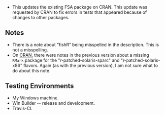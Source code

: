 * This updates the existing FSA package on CRAN. This update was requested by CRAN to fix errors in tests that appeared because of changes to other packages.

## Notes
* There is a note about "fishR" being misspelled in the description.  This is not a misspelling.
* On [CRAN](https://cran.rstudio.com/), there were notes in the previous version about a missing `RMark` package for the "r-patched-solaris-sparc" and "r-patched-solaris-x86" flavors.  Again (as with the previous version), I am not sure what to do about this note.

## Testing Environments
* My Windows machine.
* Win Builder -- release and development.
* Travis-CI.
